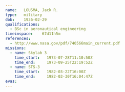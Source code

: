 ```yaml
---
name:	LOUSMA, Jack R.
type:	military
dob:	1936-02-29
qualifications:
  - BSc in aeronautical engineering
timeinspace:	67d11h5m
references:
  - http://www.nasa.gov/pdf/740566main_current.pdf
missions:
  - name: Skylab 3
    time_start:   1973-07-28T11:10:50Z
    time_end:     1973-09-25T22:19:52Z
  - name: STS-3
    time_start:   1982-03-22T16:00Z
    time_end:     1982-03-30T16:04:47Z
evas:
---
```

